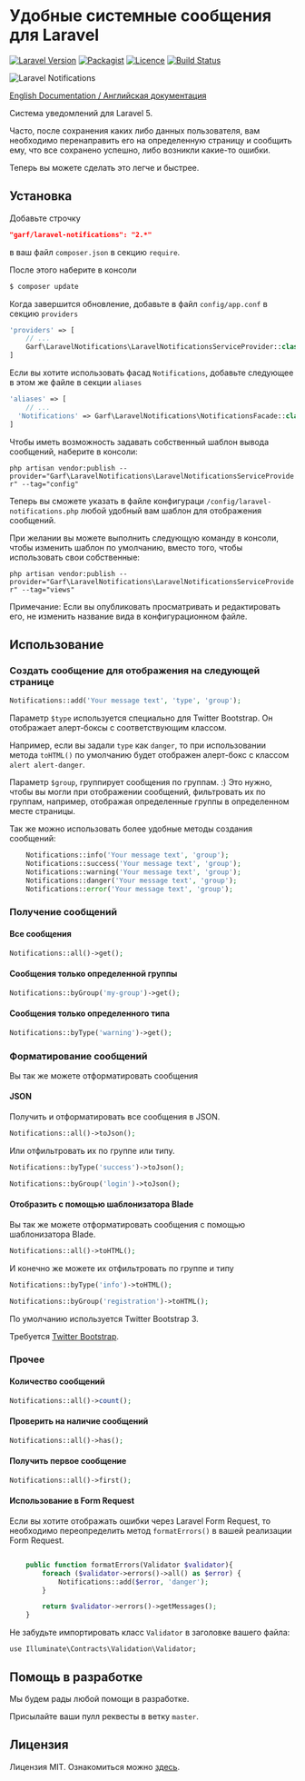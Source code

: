 # Удобные системные сообщения для Laravel

[![Laravel Version](https://img.shields.io/badge/laravel-5.1-orange.svg?style=flat-square)](http://laravel.com)
[![Packagist](https://img.shields.io/packagist/dt/garf/laravel-notifications.svg)]()
[![Licence](https://img.shields.io/packagist/l/garf/laravel-notifications.svg)](https://github.com/garf/laravel-notifications/blob/master/LICENSE)
[![Build Status](https://travis-ci.org/garf/laravel-notifications.svg)](https://travis-ci.org/garf/laravel-notifications)

![Laravel Notifications](notifications.png)

[English Documentation / Английская документация](https://github.com/garf/laravel-notifications/blob/master/README.md)

Система уведомлений для Laravel 5.

Часто, после сохранения каких либо данных пользователя, вам необходимо перенаправить его на определенную страницу и сообщить ему, что все сохранено успешно, либо возникли какие-то ошибки.

Теперь вы можете сделать это легче и быстрее.

## Установка

Добавьте строчку

``` JSON
"garf/laravel-notifications": "2.*"
```

в ваш файл `composer.json` в секцию `require`.

После этого наберите в консоли

``` BASH
$ composer update
```

Когда завершится обновление, добавьте в файл `config/app.conf` в секцию `providers`

``` PHP
'providers' => [
    // ...
    Garf\LaravelNotifications\LaravelNotificationsServiceProvider::class,
]
```

Если вы хотите использовать фасад `Notifications`, добавьте следующее в этом же файле в секции `aliases`

``` PHP
'aliases' => [
    // ...
  'Notifications' => Garf\LaravelNotifications\NotificationsFacade::class,
]
```

Чтобы иметь возможность задавать собственный шаблон вывода сообщений, наберите в консоли:

`php artisan vendor:publish --provider="Garf\LaravelNotifications\LaravelNotificationsServiceProvider" --tag="config"`

Теперь вы сможете указать в файле конфигураци `/config/laravel-notifications.php` 
любой удобный вам шаблон для отображения сообщений.

При желании вы можете выполнить следующую команду в консоли, чтобы изменить шаблон по умолчанию, вместо того, чтобы использовать свои собственные:

`php artisan vendor:publish --provider="Garf\LaravelNotifications\LaravelNotificationsServiceProvider" --tag="views"`

Примечание: Если вы опубликовать просматривать и редактировать его, не изменить название вида в конфигурационном файле.

## Использование

### Создать сообщение для отображения на следующей странице

``` php
Notifications::add('Your message text', 'type', 'group');
```

Параметр `$type` используется специально для Twitter Bootstrap. Он отображает алерт-боксы с соответствующим классом.

Например, если вы задали `type` как `danger`, то при использовании метода `toHTML()` по умолчанию
будет отображен алерт-бокс с классом `alert alert-danger`.

Параметр `$group`, группирует сообщения по группам. :) 
Это нужно, чтобы вы могли при отображении сообщений, фильтровать их по группам, 
например, отображая определенные группы в определенном месте страницы.


Так же можно использовать более удобные методы создания сообщений:

``` php
    Notifications::info('Your message text', 'group');
    Notifications::success('Your message text', 'group');
    Notifications::warning('Your message text', 'group');
    Notifications::danger('Your message text', 'group');
    Notifications::error('Your message text', 'group');
```


### Получение сообщений

#### Все сообщения

``` PHP
Notifications::all()->get();
```

#### Сообщения только определенной группы

``` PHP
Notifications::byGroup('my-group')->get();
```

#### Сообщения только определенного типа

``` PHP
Notifications::byType('warning')->get();
```

### Форматирование сообщений

Вы так же можете отформатировать сообщения

#### JSON

Получить и отформатировать все сообщения в JSON.

``` PHP
Notifications::all()->toJson();
```

Или отфильтровать их по группе или типу.

``` PHP
Notifications::byType('success')->toJson();

Notifications::byGroup('login')->toJson();
```


#### Отобразить с помощью шаблонизатора Blade

Вы так же можете отформатировать сообщения с помощью шаблонизатора Blade.

``` PHP
Notifications::all()->toHTML();
```

И конечно же можете их отфильтровать по группе и типу

``` PHP
Notifications::byType('info')->toHTML();

Notifications::byGroup('registration')->toHTML();
```

По умолчанию используется Twitter Bootstrap 3.

Требуется [Twitter Bootstrap](http://getbootstrap.com).

### Прочее

#### Количество сообщений

``` PHP
Notifications::all()->count();
```

#### Проверить на наличие сообщений

``` PHP
Notifications::all()->has();
```

#### Получить первое сообщение

``` PHP
Notifications::all()->first();
```

#### Использование в Form Request

Если вы хотите отображать ошибки через Laravel Form Request, 
то необходимо переопределить метод `formatErrors()` в вашей реализации Form Request.

``` PHP

    public function formatErrors(Validator $validator){
        foreach ($validator->errors()->all() as $error) {
            Notifications::add($error, 'danger');
        }

        return $validator->errors()->getMessages();
    }

```

Не забудьте импортировать класс `Validator` в заголовке вашего файла:

`use Illuminate\Contracts\Validation\Validator;`

## Помощь в разработке

Мы будем рады любой помощи в разработке.

Присылайте ваши пулл реквесты в ветку `master`.

## Лицензия

Лицензия MIT. Ознакомиться можно [здесь](https://github.com/garf/laravel-notifications/blob/master/LICENSE).

